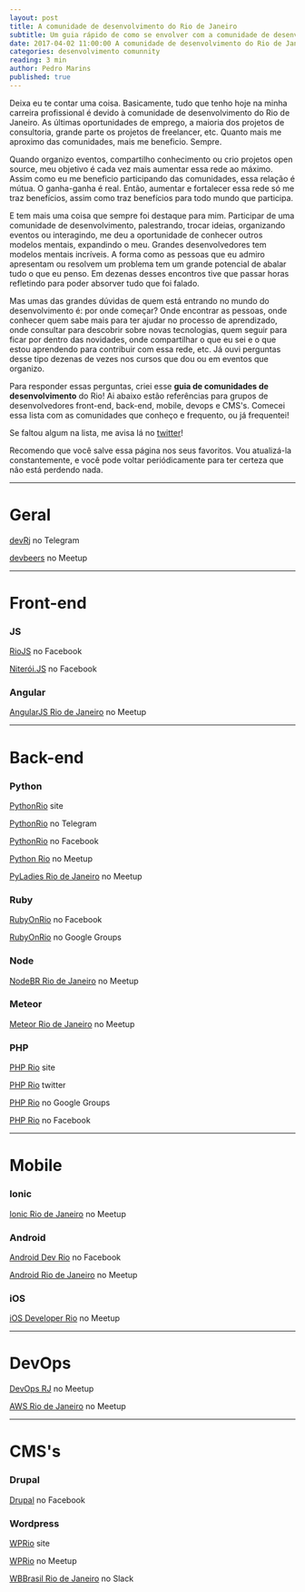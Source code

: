 ```yaml
---
layout: post
title: A comunidade de desenvolvimento do Rio de Janeiro
subtitle: Um guia rápido de como se envolver com a comunidade de desenvolvedores carioca
date: 2017-04-02 11:00:00 A comunidade de desenvolvimento do Rio de Janeiro
categories: desenvolvimento comunnity
reading: 3 min
author: Pedro Marins
published: true
---
```


Deixa eu te contar uma coisa. Basicamente, tudo que tenho hoje na minha carreira profissional é devido à comunidade de desenvolvimento do Rio de Janeiro. As últimas oportunidades de emprego, a maioria dos projetos de consultoria, grande parte os projetos de freelancer, etc. Quanto mais me aproximo das comunidades, mais me beneficio. Sempre.

Quando organizo eventos, compartilho conhecimento ou crio projetos open source, meu objetivo é cada vez mais aumentar essa rede ao máximo. Assim como eu me beneficio participando das comunidades, essa relação é mútua. O ganha-ganha é real. Então, aumentar e fortalecer essa rede só me traz benefícios, assim como traz benefícios para todo mundo que participa.

E tem mais uma coisa que sempre foi destaque para mim. Participar de uma comunidade de desenvolvimento, palestrando, trocar ideias, organizando eventos ou interagindo, me deu a oportunidade de conhecer outros modelos mentais, expandindo o meu. Grandes desenvolvedores tem modelos mentais incríveis. A forma como as pessoas que eu admiro apresentam ou resolvem um problema tem um grande potencial de abalar tudo o que eu penso. Em dezenas desses encontros tive que passar horas refletindo para poder absorver tudo que foi falado.

Mas umas das grandes dúvidas de quem está entrando no mundo do desenvolvimento é: por onde começar? Onde encontrar as pessoas, onde conhecer quem sabe mais para ter ajudar no processo de aprendizado, onde consultar para descobrir sobre novas tecnologias, quem seguir para ficar por dentro das novidades, onde compartilhar o que eu sei e o que estou aprendendo para contribuir com essa rede, etc. Já ouvi perguntas desse tipo dezenas de vezes nos cursos que dou ou em eventos que organizo.

Para responder essas perguntas, criei esse **guia de comunidades de desenvolvimento** do Rio! Ai abaixo estão referências para grupos de desenvolvedores front-end, back-end, mobile, devops e CMS's. Comecei essa lista com as comunidades que conheço e frequento, ou já frequentei!

Se faltou algum na lista, me avisa lá no [twitter](http://twitter.com/pedromarins)! 

Recomendo que você salve essa página nos seus favoritos. Vou atualizá-la constantemente, e você pode voltar periódicamente para ter certeza que não está perdendo nada.

-------

# Geral
[devRj](http://bit.ly/devrj-panelinha) no Telegram

[devbeers](http://www.meetup.com/pt-BR/devbeers-Rio-de-Janeiro/) no Meetup


-------

# Front-end

### JS
[RioJS](https://www.facebook.com/groups/riojs/) no Facebook

[Niterói.JS](https://www.facebook.com/groups/1495763027368240/) no Facebook

### Angular
[AngularJS Rio de Janeiro](http://www.meetup.com/pt-BR/angularjsrio/) no Meetup


-------

# Back-end

### Python
[PythonRio](http://pythonrio.python.org.br/) site

[PythonRio](https://telegram.me/PythonRio) no Telegram

[PythonRio](https://www.facebook.com/pythonrio) no Facebook

[Python Rio](http://www.meetup.com/pt-BR/Python-Rio/) no Meetup

[PyLadies Rio de Janeiro](http://www.meetup.com/pt-BR/Meetup-PyLadies-Rio-de-Janeiro/) no Meetup

### Ruby
[RubyOnRio](https://www.facebook.com/groups/rubyonrio) no Facebook

[RubyOnRio](https://groups.google.com/forum/#!forum/rubyonrio) no Google Groups

### Node
[NodeBR Rio de Janeiro](http://www.meetup.com/pt-BR/NodeBR-Rio-de-Janeiro/) no Meetup

### Meteor
[Meteor Rio de Janeiro](http://www.meetup.com/pt-BR/Meteor-Rio-de-Janeiro/) no Meetup

### PHP
[PHP Rio](phprio.org) site

[PHP Rio](twitter.com/phprio) twitter

[PHP Rio](http://groups.google.com/group/phprio-org) no Google Groups

[PHP Rio](https://web.facebook.com/PHPRio-160383237381004/) no Facebook

-------

# Mobile

### Ionic
[Ionic Rio de Janeiro](http://www.meetup.com/pt-BR/Ionic-Rio-de-Janeiro/) no Meetup

### Android
[Android Dev Rio](https://www.facebook.com/groups/AndroidDevRio/) no Facebook

[Android Rio de Janeiro](http://www.meetup.com/pt-BR/android-meetup-rj/) no Meetup


### iOS
[iOS Developer Rio](http://www.meetup.com/pt-BR/iOS-Developer-Meetup-Rio/) no Meetup

-------

# DevOps
[DevOps RJ](http://www.meetup.com/pt-BR/DevOps-RJ/) no Meetup

[AWS Rio de Janeiro](http://www.meetup.com/pt-BR/AWS-Meetup-Rio-de-Janeiro/) no Meetup

-------

# CMS's

### Drupal
[Drupal](https://www.facebook.com/groups/riojs/) no Facebook

### Wordpress
[WPRio](http://wprio.org/) site

[WPRio](http://www.meetup.com/pt-BR/wp-rio/) no Meetup

[WBBrasil Rio de Janeiro](https://wpbrasil.slack.com/?redir=%2Fmessages%2Friodejaneiro%2F) no Slack





